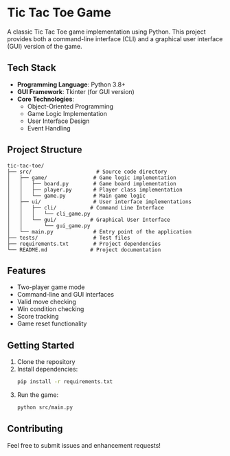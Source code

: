 # Tic Tac Toe Game

A classic Tic Tac Toe game implementation using Python. This project provides both a command-line interface (CLI) and a graphical user interface (GUI) version of the game.

## Tech Stack

- **Programming Language**: Python 3.8+
- **GUI Framework**: Tkinter (for GUI version)
- **Core Technologies**:
  - Object-Oriented Programming
  - Game Logic Implementation
  - User Interface Design
  - Event Handling

## Project Structure

```
tic-tac-toe/
├── src/                     # Source code directory
│   ├── game/               # Game logic implementation
│   │   ├── board.py        # Game board implementation
│   │   ├── player.py       # Player class implementation
│   │   └── game.py         # Main game logic
│   ├── ui/                 # User interface implementations
│   │   ├── cli/           # Command Line Interface
│   │   │   └── cli_game.py
│   │   └── gui/           # Graphical User Interface
│   │       └── gui_game.py
│   └── main.py             # Entry point of the application
├── tests/                  # Test files
├── requirements.txt        # Project dependencies
└── README.md              # Project documentation
```

## Features

- Two-player game mode
- Command-line and GUI interfaces
- Valid move checking
- Win condition checking
- Score tracking
- Game reset functionality

## Getting Started

1. Clone the repository
2. Install dependencies:
   ```bash
   pip install -r requirements.txt
   ```
3. Run the game:
   ```bash
   python src/main.py
   ```

## Contributing

Feel free to submit issues and enhancement requests!
